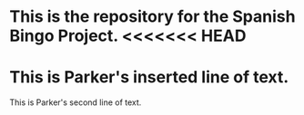 This is the repository for the Spanish Bingo Project.
<<<<<<< HEAD
=======

<h1>This is Parker's inserted line of text.</h1>

This is Parker's second line of text.
